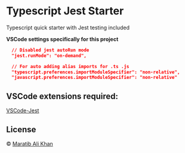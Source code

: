 # Typescript Jest Starter

Typescript quick starter with Jest testing included

**VSCode settings specifically for this project**

```json
  // Disabled jest autoRun mode
  "jest.runMode": "on-demand",

  // For auto adding alias imports for .ts .js
  "typescript.preferences.importModuleSpecifier": "non-relative",
  "javascript.preferences.importModuleSpecifier": "non-relative"
```

## VSCode extensions required:

[VSCode-Jest](https://marketplace.visualstudio.com/items?itemName=Orta.vscode-jest)

## License

© [Maratib Ali Khan](https://maratib.github.io)

